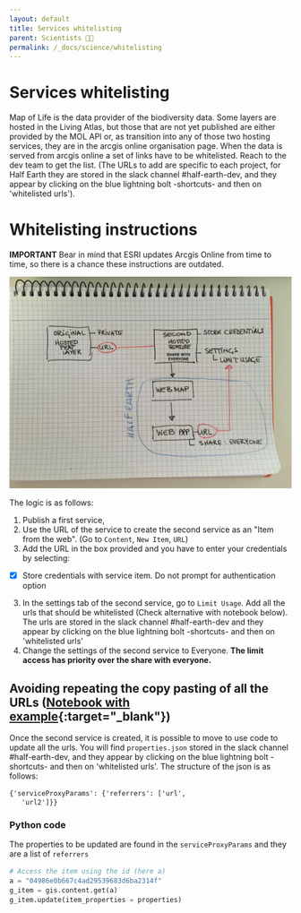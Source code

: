 ```yaml
---
layout: default
title: Services whitelisting
parent: Scientists 🧑‍🔬
permalink: /_docs/science/whitelisting
---
```


# Services whitelisting  

Map of Life is the data provider of the biodiversity data. Some layers are hosted in the Living Atlas, but those that are not yet published are either provided by the MOL API or, as transition into any of those two hosting services, they are in the arcgis online organisation page. When the data is served from arcgis online a set of links have to be whitelisted. Reach to the dev team to get the list. (The URLs to add are specific to each project, for Half Earth they are stored in the slack channel #half-earth-dev, and they appear by clicking on the blue lightning bolt -shortcuts- and then on 'whitelisted urls'). 

# Whitelisting instructions
**IMPORTANT** Bear in mind that ESRI updates Arcgis Online from time to time, so there is a chance these instructions are outdated. 

![](/public/whitelisting-logic.jpeg)

The logic is as follows:
1. Publish a first service, 
2. Use the URL of the service to create the second service as an "Item from the web". (Go to `Content`, `New Item`, `URL`)
3. Add the URL in the box provided and you have to enter your credentials by selecting:
- [x] Store credentials with service item. Do not prompt for authentication option
3. In the settings tab of the second service, go to `Limit Usage`. Add all the urls that should be whitelisted (Check alternative with notebook below). The urls are stored in the slack channel #half-earth-dev and they appear by clicking on the blue lightning bolt -shortcuts- and then on 'whitelisted urls'
4. Change the settings of the second service to Everyone. **The limit access has priority over the share with everyone.**

## Avoiding repeating the copy pasting of all the URLs ([Notebook with example](https://github.com/Vizzuality/he-scratchfolder/blob/master/update_whitelisted_urls.ipynb){:target="_blank"})
Once the second service is created, it is possible to move to use code to update all the urls. You will find `properties.json` stored in the slack channel #half-earth-dev, and they appear by clicking on the blue lightning bolt -shortcuts- and then on 'whitelisted urls'. The structure of the json is as follows:
```
{'serviceProxyParams': {'referrers': ['url',
   'url2']}}
```
### Python code
The properties to be updated are found in the `serviceProxyParams` and they are a list of `referrers`
```python
# Access the item using the id (here a) 
a = "04986e0b667c4ad29539683d6ba2314f"
g_item = gis.content.get(a)
g_item.update(item_properties = properties)
```
